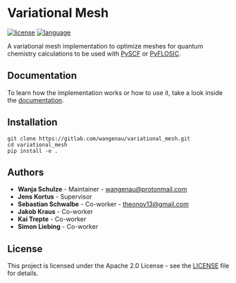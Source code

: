 # Variational Mesh
[![license](https://img.shields.io/badge/license-APACHE2-green)](https://www.apache.org/licenses/LICENSE-2.0)
[![language](https://img.shields.io/badge/language-Python3-blue)](https://www.python.org/)

A variational mesh implementation to optimize meshes for quantum chemistry calculations to be used with [PySCF](https://github.com/pyscf/pyscf) or [PyFLOSIC](https://github.com/pyflosic/pyflosic).

## Documentation

To learn how the implementation works or how to use it, take a look inside the [documentation](https://wangenau.gitlab.io/variational_mesh/).

## Installation

```
git clone https://gitlab.com/wangenau/variational_mesh.git
cd variational_mesh
pip install -e .
```

## Authors

* **Wanja Schulze** - Maintainer - wangenau@protonmail.com
* **Jens Kortus** - Supervisor
* **Sebastian Schwalbe** - Co-worker - theonov13@gmail.com
* **Jakob Kraus** - Co-worker
* **Kai Trepte** - Co-worker
* **Simon Liebing** - Co-worker

## License

This project is licensed under the Apache 2.0 License - see the [LICENSE](LICENSE) file for details.
